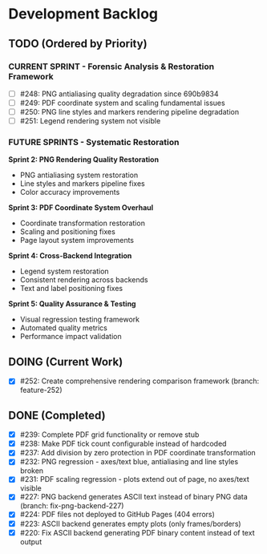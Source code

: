 # Development Backlog

## TODO (Ordered by Priority)

### CURRENT SPRINT - Forensic Analysis & Restoration Framework
- [ ] #248: PNG antialiasing quality degradation since 690b9834
- [ ] #249: PDF coordinate system and scaling fundamental issues
- [ ] #250: PNG line styles and markers rendering pipeline degradation
- [ ] #251: Legend rendering system not visible

### FUTURE SPRINTS - Systematic Restoration
**Sprint 2: PNG Rendering Quality Restoration**
- PNG antialiasing system restoration
- Line styles and markers pipeline fixes
- Color accuracy improvements

**Sprint 3: PDF Coordinate System Overhaul**
- Coordinate transformation restoration
- Scaling and positioning fixes
- Page layout system improvements

**Sprint 4: Cross-Backend Integration**
- Legend system restoration
- Consistent rendering across backends
- Text and label positioning fixes

**Sprint 5: Quality Assurance & Testing**
- Visual regression testing framework
- Automated quality metrics
- Performance impact validation

## DOING (Current Work)
- [x] #252: Create comprehensive rendering comparison framework (branch: feature-252)

## DONE (Completed)
- [x] #239: Complete PDF grid functionality or remove stub
- [x] #238: Make PDF tick count configurable instead of hardcoded
- [x] #237: Add division by zero protection in PDF coordinate transformation
- [x] #232: PNG regression - axes/text blue, antialiasing and line styles broken
- [x] #231: PDF scaling regression - plots extend out of page, no axes/text visible
- [x] #227: PNG backend generates ASCII text instead of binary PNG data (branch: fix-png-backend-227)
- [x] #224: PDF files not deployed to GitHub Pages (404 errors)
- [x] #223: ASCII backend generates empty plots (only frames/borders)
- [x] #220: Fix ASCII backend generating PDF binary content instead of text output